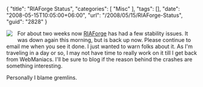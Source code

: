 {
	"title": "RIAForge Status",
	"categories": [
		"Misc"
	],
	"tags": [],
	"date": "2008-05-15T10:05:00+06:00",
	"url": "/2008/05/15/RIAForge-Status",
	"guid": "2828"
}

<img src="http://www.raymondcamden.com/images/cfjedi/gremlins.jpg" align="left" style="padding-right:10px;padding-bottom:10px"> For about two weeks now <a href="http://www.riaforge.org">RIAForge</a> has had a few stability issues. It was down again this morning, but is back up now. Please continue to email me when you see it done. I just wanted to warn folks about it. As I'm traveling in a day or so, I may not have time to really work on it till I get back from WebManiacs. I'll be sure to blog if the reason behind the crashes are something interesting.

Personally I blame gremlins.

<br clear="left">